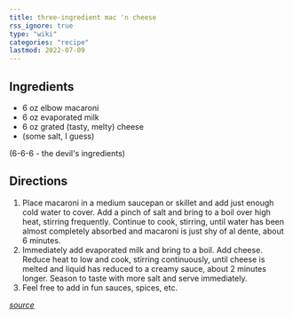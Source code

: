 ```yaml
---
title: three-ingredient mac 'n cheese
rss_ignore: true
type: "wiki"
categories: "recipe"
lastmod: 2022-07-09
---
```


## Ingredients
- 6 oz elbow macaroni
- 6 oz evaporated milk
- 6 oz grated (tasty, melty) cheese
- (some salt, I guess)

(6-6-6 - the devil's ingredients)

## Directions
1. Place macaroni in a medium saucepan or skillet and add just enough cold water to cover. Add a pinch of salt and bring to a boil over high heat, stirring frequently. Continue to cook, stirring, until water has been almost completely absorbed and macaroni is just shy of al dente, about 6 minutes.
2. Immediately add evaporated milk and bring to a boil. Add cheese. Reduce heat to low and cook, stirring continuously, until cheese is melted and liquid has reduced to a creamy sauce, about 2 minutes longer. Season to taste with more salt and serve immediately.
3. Feel free to add in fun sauces, spices, etc.

*[source](https://www.seriouseats.com/ingredient-stovetop-mac-and-cheese-recipe)*